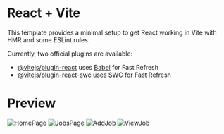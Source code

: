 # React + Vite

This template provides a minimal setup to get React working in Vite with HMR and some ESLint rules.

Currently, two official plugins are available:

- [@vitejs/plugin-react](https://github.com/vitejs/vite-plugin-react/blob/main/packages/plugin-react/README.md) uses [Babel](https://babeljs.io/) for Fast Refresh
- [@vitejs/plugin-react-swc](https://github.com/vitejs/vite-plugin-react-swc) uses [SWC](https://swc.rs/) for Fast Refresh

# Preview

![HomePage](https://github.com/user-attachments/assets/4eec4c23-666f-4217-8c03-7732397f59ab)
![JobsPage](https://github.com/user-attachments/assets/e5bb32da-2b3d-4cb6-9c1f-26b5dabd5def)
![AddJob](https://github.com/user-attachments/assets/ead536ef-d4af-4bb3-abad-cffbfff31fc2)
![ViewJob](https://github.com/user-attachments/assets/fa22395a-3043-4716-be95-138892603c5f)
